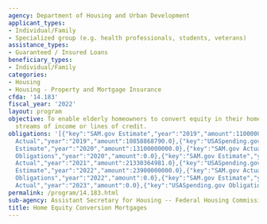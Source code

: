 ```yaml
---
agency: Department of Housing and Urban Development
applicant_types:
- Individual/Family
- Specialized group (e.g. health professionals, students, veterans)
assistance_types:
- Guaranteed / Insured Loans
beneficiary_types:
- Individual/Family
categories:
- Housing
- Housing - Property and Mortgage Insurance
cfda: '14.183'
fiscal_year: '2022'
layout: program
objective: To enable elderly homeowners to convert equity in their homes to monthly
  streams of income or lines of credit.
obligations: '[{"key":"SAM.gov Estimate","year":"2019","amount":11000000000.0},{"key":"SAM.gov
  Actual","year":"2019","amount":10858868790.0},{"key":"USASpending.gov Obligations","year":"2019","amount":0.0},{"key":"SAM.gov
  Estimate","year":"2020","amount":13100000000.0},{"key":"SAM.gov Actual","year":"2020","amount":2106573.0},{"key":"USASpending.gov
  Obligations","year":"2020","amount":0.0},{"key":"SAM.gov Estimate","year":"2021","amount":1250000.0},{"key":"SAM.gov
  Actual","year":"2021","amount":21330364981.0},{"key":"USASpending.gov Obligations","year":"2021","amount":0.0},{"key":"SAM.gov
  Estimate","year":"2022","amount":23900000000.0},{"key":"SAM.gov Actual","year":"2022","amount":32123000.0},{"key":"USASpending.gov
  Obligations","year":"2022","amount":0.0},{"key":"SAM.gov Estimate","year":"2023","amount":16187000.0},{"key":"SAM.gov
  Actual","year":"2023","amount":0.0},{"key":"USASpending.gov Obligations","year":"2023","amount":0.0}]'
permalink: /program/14.183.html
sub-agency: Assistant Secretary for Housing -- Federal Housing Commissioner
title: Home Equity Conversion Mortgages
---
```

